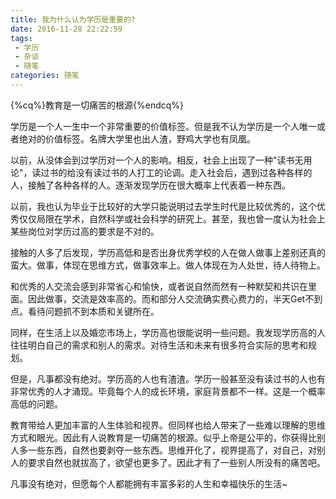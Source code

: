 ```yaml
---
title: 我为什么认为学历是重要的?
date: 2016-11-28 22:22:59
tags: 
 - 学历
 - 杂谈
 - 随笔
categories: 随笔
---
```

{%cq%}教育是一切痛苦的根源{%endcq%}

学历是一个人一生中一个非常重要的价值标签。但是我不认为学历是一个人唯一或者绝对的价值标签。名牌大学里也出人渣，野鸡大学也有凤凰。
<!--more-->

以前，从没体会到过学历对一个人的影响。相反，社会上出现了一种"读书无用论"，读过书的给没有读过书的人打工的论调。走入社会后，遇到过各种各样的人，接触了各种各样的人。逐渐发现学历在很大概率上代表着一种东西。

以前，我也认为毕业于比较好的大学只能说明过去学生时代是比较优秀的，这个优秀仅仅局限在学术，自然科学或社会科学的研究上。甚至，我也曾一度认为社会上某些岗位对学历过高的要求是不对的。

接触的人多了后发现，学历高低和是否出身优秀学校的人在做人做事上差别还真的蛮大。做事，体现在思维方式，做事效率上。做人体现在为人处世，待人待物上。

和优秀的人交流会感到非常省心和愉快，或者说自然而然有一种默契和共识在里面。因此做事，交流是效率高的。而和部分人交流确实费心费力的，半天Get不到点。看待问题抓不到本质和关键所在。

同样，在生活上以及婚恋市场上，学历高也很能说明一些问题。我发现学历高的人往往明白自己的需求和别人的需求。对待生活和未来有很多符合实际的思考和规划。

但是，凡事都没有绝对。学历高的人也有渣渣。学历一般甚至没有读过书的人也有非常优秀的人才涌现。毕竟每个人的成长环境，家庭背景都不一样。这是一个概率高低的问题。

教育带给人更加丰富的人生体验和视界。但同样也给人带来了一些难以理解的思维方式和眼光。因此有人说教育是一切痛苦的根源。似乎上帝是公平的，你获得比别人多一些东西，自然也要剥夺一些东西。思维开化了，视界提高了，对自己，对别人的要求自然也就拔高了，欲望也更多了。因此才有了一些别人所没有的痛苦吧。

凡事没有绝对，但愿每个人都能拥有丰富多彩的人生和幸福快乐的生活~
